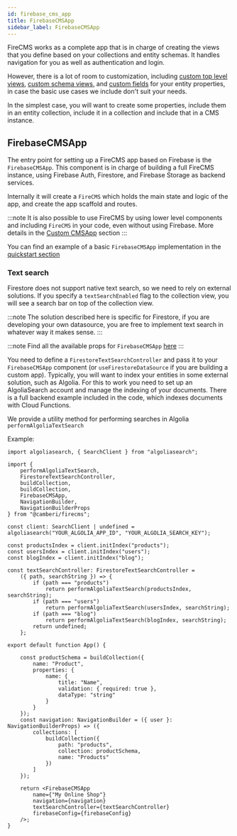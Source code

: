 ```yaml
---
id: firebase_cms_app
title: FirebaseCMSApp
sidebar_label: FirebaseCMSApp
---
```


FireCMS works as a complete app that is in charge of creating the views that
you define based on your collections and entity schemas. It handles
navigation for you as well as authentication and login.

However, there is a lot of room to customization, including [custom top level views](custom_top_level_views.md),
[custom schema views](entities/custom_schema_views.md), and [custom fields](entities/custom_fields.md)
for your entity properties, in case the basic use cases we include don't suit your needs.

In the simplest case, you will want to create some properties, include them
in an entity collection, include it in a collection and include that in a CMS
instance.

## FirebaseCMSApp

The entry point for setting up a FireCMS app based on Firebase is the `FirebaseCMSApp`.
This component is in charge of building a full FireCMS instance, using Firebase Auth,
Firestore, and Firebase Storage as backend services.

Internally it will create a `FireCMS` which holds the main state and
logic of the app, and create the app scaffold and routes.

:::note
It is also possible to use FireCMS by using lower level components and including
`FireCMS` in your code, even without using Firebase.
More details in the [Custom CMSApp](custom_cms_app.md) section
:::

You can find an example of a basic `FirebaseCMSApp` implementation in the
[quickstart section](quickstart.md)

### Text search

Firestore does not support native text search, so we need to rely on external
solutions. If you specify a `textSearchEnabled` flag to the collection view, you
will see a search bar on top of the collection view.

:::note
The solution described here is specific for Firestore, if you are
developing your own datasource, you are free to implement text search in
whatever way it makes sense.
:::

:::note
Find all the available props for `FirebaseCMSApp` [here](./api/functions/firebasecmsapp)
:::

You need to define a `FirestoreTextSearchController` and pass it to your
`FirebaseCMSApp` component (or `useFirestoreDataSource` if you are building a
custom app). Typically, you will want to index your entities in some external
solution, such as Algolia. For this to work you need to set up an AlgoliaSearch
account and manage the indexing of your documents. There is a full backend
example included in the code, which indexes documents with Cloud Functions.

We provide a utility method for performing searches in Algolia `performAlgoliaTextSearch`

Example:
```tsx
import algoliasearch, { SearchClient } from "algoliasearch";

import {
    performAlgoliaTextSearch,
    FirestoreTextSearchController,
    buildCollection,
    buildCollection,
    FirebaseCMSApp,
    NavigationBuilder,
    NavigationBuilderProps
} from "@camberi/firecms";

const client: SearchClient | undefined = algoliasearch("YOUR_ALGOLIA_APP_ID", "YOUR_ALGOLIA_SEARCH_KEY");

const productsIndex = client.initIndex("products");
const usersIndex = client.initIndex("users");
const blogIndex = client.initIndex("blog");

const textSearchController: FirestoreTextSearchController =
    ({ path, searchString }) => {
        if (path === "products")
            return performAlgoliaTextSearch(productsIndex, searchString);
        if (path === "users")
            return performAlgoliaTextSearch(usersIndex, searchString);
        if (path === "blog")
            return performAlgoliaTextSearch(blogIndex, searchString);
        return undefined;
    };

export default function App() {

    const productSchema = buildCollection({
        name: "Product",
        properties: {
            name: {
                title: "Name",
                validation: { required: true },
                dataType: "string"
            }
        }
    });
    const navigation: NavigationBuilder = ({ user }: NavigationBuilderProps) => ({
        collections: [
            buildCollection({
                path: "products",
                collection: productSchema,
                name: "Products"
            })
        ]
    });

    return <FirebaseCMSApp
        name={"My Online Shop"}
        navigation={navigation}
        textSearchController={textSearchController}
        firebaseConfig={firebaseConfig}
    />;
}

```

